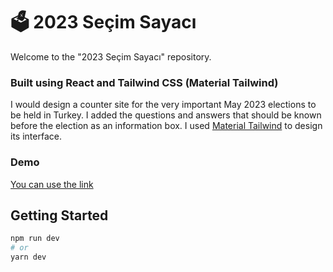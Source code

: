 # 🗳️ 2023 Seçim Sayacı 
Welcome to the "2023 Seçim Sayacı" repository.

### Built using React and Tailwind CSS (Material Tailwind)
I would design a counter site for the very important May 2023 elections to be held in Turkey. I added the questions and answers that should be known before the election as an information box.
 I used <a href="https://www.material-tailwind.com/" target="_blank">Material Tailwind</a> to design its interface.</p>

### Demo
[You can use the link](https://2023-secim-sayaci.vercel.app/)


## Getting Started

```bash
npm run dev
# or
yarn dev
```
